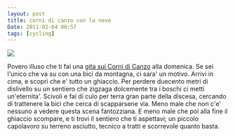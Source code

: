 ```yaml
---
layout: post
title: corni di canzo con la neve
Date: 2011-02-04 00:57
tags: [cycling]
---
```

 

![](http://dl.dropbox.com/u/179731/3094764241.jpg)

Povero illuso che ti fai una [gita sui Corni di Canzo](http://connect.garmin.com/activity/66008122) alla domenica. Se sei
l'unico che va su con una bici da montagna, ci sara' un motivo. Arrivi in
cima, e scopri che e' tutto un ghiaccio. Per perdere duecento metri di
dislivello su un sentiero che zigzaga dolcemente tra i boschi ci metti
un'eternita'. Scivoli e fai di culo per terra gran parte della discesa,
cercando di trattenere la bici che cerca di scapparsene via. Meno male che non
c'e' nessuno a vedere questa scena fantozziana. E meno male che poi alla fine
il ghiaccio scompare, e ti trovi il sentiero che ti aspettavi; un piccolo
capolavoro su terreno asciutto, tecnico a tratti e scorrevole quanto basta.
